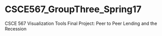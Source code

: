 # CSCE567_GroupThree_Spring17
CSCE 567 Visualization Tools Final Project: Peer to Peer Lending and the Recession 
